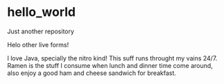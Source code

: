 # hello_world
Just another repository

Helo other live forms!

I love Java, specially the nitro kind! This suff runs throught my vains 24/7.
Ramen is the stuff I consume when lunch and dinner time come around, also enjoy a good ham and cheese sandwich for breakfast. 
